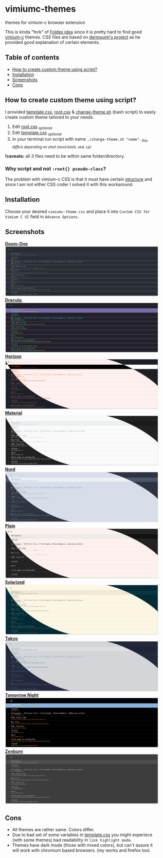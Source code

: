 # vimiumc-themes
themes for vimium-c browser extension

This is kinda "fork" of [Foldex idea](https://github.com/Foldex/vimium-dark-themes) since it is pretty hard to find good 
[vimium-c](https://github.com/gdh1995/vimium-c) themes.
CSS files are based on [dermoumi's project](https://github.com/dermoumi/vimium-snow) as he provided good explanation of certain elements.

## **Table of contents**
- [How to create custom theme using script?](#how-to-create-custom-theme-using-script)
- [Installation](#installation)
- [Screenshots](#screenshots)
- [Cons](#cons)

## **How to create custom theme using script?**
I provided [template.css](template.css), [root.css](root.css) & [change-theme.sh](change-theme.sh) (bash script)
to easily create custom theme tailored to your needs.
1. Edit [root.css](root.css)  <sub>*optional*</sub>
2. Edit [template.css](template.css)  <sub>*optional*</sub>
3. In your terminal run script with name `./change-theme.sh "name"`. <sub>*this differs depending on shell (need bash, sed, cp)*</sub>

**!caveats:** all 3 files need to be within same folder/directory.

### **Why script and not `:root{} pseudo-class`?**
The problem with vimium-c CSS is that it must have certain [structure](https://github.com/gdh1995/vimium-c/wiki/Style-the-UI-of-Vimium-C-using-custom-CSS#basic-structure)
and since I am not either CSS coder I solved it with this workaround.

## **Installation**
Choose your desired `vimiumc-theme.css` and place it into `Custom CSS for Vimium C UI` field in `Advance Options`.

## **Screenshots**
[**Doom-One**](themes-css/vimiumc-doom-one.css)
![img-doom-one](images/doom-one.png)
[**Dracula:**](themes-css/vimiumc-dracula.css)
![img-dracula](images/dracula.png)
[**Horizon**](themes-css/vimiumc-horizon.css)
![img-horizon](images/horizon.png)
[**Material**](themes-css/vimiumc-material.css)
![img-material](images/material.png)
[**Nord**](themes-css/vimiumc-nord.css)
![img-nord](images/nord.png)
[**Plain**](themes-css/vimiumc-plain.css)
![img-plain](images/plain.png)
[**Solarized**](themes-css/vimiumc-solarized.css)
![img-solarized](images/solarized.png)
[**Tokyo**](themes-css/vimiumc-tokyo-storm.css)
![img-tokyo](images/tokyo.png)
[**Tomorrow Night**](themes-css/vimiumc-tomorrow-night.css)
![img-tomorrow-night](images/tomorrow-night.png)
[**Zenburn**](themes-css/vimiumc-zenburn.css)
![img-zenburn](images/zenburn.png)

## **Cons**
- All themes are rather same. Colors differ.
- Due to bad set of some variables in [template.css](template.css) you might experiece (with some themes) bad readability in `link highlight mode`.
- Themes have dark mode (those with mixed colors), but can't assure it will work with chromium based browsers. (my works and firefox too)
